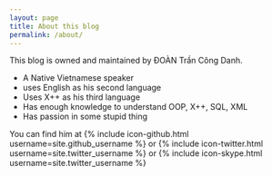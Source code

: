 ```yaml
---
layout: page
title: About this blog
permalink: /about/
---
```


This blog is owned and maintained by ĐOÀN Trần Công Danh.

- A Native Vietnamese speaker
- uses English as his second language
- Uses X++ as his third language
- Has enough knowledge to understand OOP, X++, SQL, XML
- Has passion in some stupid thing

You can find him at {% include icon-github.html username=site.github_username %} or {% include icon-twitter.html username=site.twitter_username %} or {% include icon-skype.html username=site.twitter_username %}
